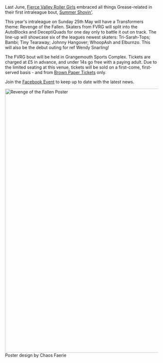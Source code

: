 <html><body><p>Last June, <a title="FVRG Website" href="http://www.fvrg.co.uk/" target="_blank">Fierce Valley Roller Girls</a> embraced all things Grease-related in their first intraleague bout, <a title="SRD Advert for Summer Shovin'" href="http://www.scottishrollerderbyblog.com/2012/06/18/fvrg-intra-league-summer-shovin/" target="_blank">Summer Shovin'</a>.

This year's intraleague on Sunday 25th May will have a Transformers theme: Revenge of the Fallen. Skaters from FVRG will split into the AutoBlocks and DeceptiQuads for one day only to battle it out on track. The line-up will showcase six of the leagues newest skaters: Tri-Sarah-Tops; Bambi; Tiny Tearaway; Johnny Hangover; WhoopAsh and Elburnzo. This will also be the debut outing for ref Wendy Snarling!

The FVRG bout will be held in Grangemouth Sports Complex. Tickets are charged at £5 in advance, and under 14s go free with a paying adult. Due to the limited seating at this venue, tickets will be sold on a first-come, first-served basis - and from <a title="http://revengeofthefallen.brownpapertickets.com/" href="But%20Tickets%20Online" target="_blank">Brown Paper Tickets</a> only.

Join the <a title="FVRG Facebook Event" href="https://www.facebook.com/events/505681786147724/" target="_blank">Facebook Event</a> to keep up to date with the latest news.

<a href="http://www.scottishrollerderbyblog.com/2013/04/revenge-poster.jpg"><img class="size-full wp-image-2552" alt="Revenge of the Fallen Poster" src="http://www.scottishrollerderbyblog.com/2013/04/revenge-poster.jpg" width="614" height="868"></a> Poster design by Chaos Faerie</p></body></html>
